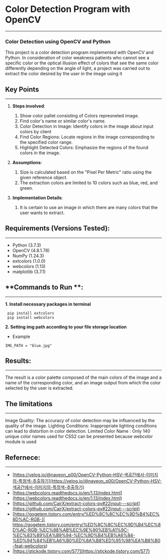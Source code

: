 # Color Detection Program with OpenCV
---
### Color Detection using OpenCV and Python

This project is a color detection program implemented with OpenCV and Python. In consideration of color weakness patients who cannot see a specific color or the optical illusion effect of colors that see the same color differently depending on the angle of light, a project was carried out to extract the color desired by the user in the image using it

## **Key Points**  
---
1. **Steps involved**:  
    1. Show color pallet consisting of Colors represneted image.
    2. Find color's name or similar color's name.
    3. Color Detection in Image: Identify colors in the image about input colors by client
    4. Find Color Regions: Locate regions in the image corresponding to the specified color range.
    5. Highlight Detected Colors: Emphasize the regions of the found colors in the image.

2. **Assumptions**:  
    1. Size is calculated based on the "Pixel Per Metric" ratio using the given reference object.
    2. The extraction colors are limited to 10 colors such as blue, red, and green.


3. **Implementation Details**:  
    1. It is certain to use an image in which there are many colors that the user wants to extract.
  

## **Requirements** (Versions Tested):  
---
- Python (3.7.3)
- OpenCV (4.8.1.78)
- NumPy (1.24.3)
- extcolors (1.0.0)
- webcolors (1.13)
- matplotlib (3.7.1)

## **Commands to Run **:  
---
**1. Install  necessary packages in terminal**
```
 pip install extcolors
 pip install webcolors
```
**2. Setting img path according to your file storage location**
- Example
```
IMG_PATH = "blue.jpg"
```

## **Results**:  
---
The result is a color palette composed of the main colors of the image and a name of the corresponding color, and an image output from which the color selected by the user is extracted.

## **The limitations**
---
Image Quality: The accuracy of color detection may be influenced by the quality of the image.
Lighting Conditions: Inappropriate lighting conditions can lead to distortion in color detection.
Limited Color Name : Only 140 unique color names used for CSS2 can be presented because webcolor module is used

## **Refernece**:  
---
- [https://velog.io/@nayeon_p00/OpenCV-Python-HSV-색공간에서-이미지의-특정색-추출하기](https://velog.io/@nayeon_p00/OpenCV-Python-HSV-색공간에서-이미지의-특정색-추출하기)
- [https://webcolors.readthedocs.io/en/1.13/index.html](https://webcolors.readthedocs.io/en/1.13/index.html)
- [https://github.com/CairX/extract-colors-py#22input---script](https://github.com/CairX/extract-colors-py#22input---script)
- [https://gogetem.tistory.com/entry/%ED%8C%8C%EC%9D%B4%EC%8D%AC-RGB-]( https://gogetem.tistory.com/entry/%ED%8C%8C%EC%9D%B4%EC%8D%AC-RGB-%EC%88%AB%EC%9E%90%EB%A1%9C-%EC%83%89%EA%B9%94-%EC%9D%B4%EB%A6%84-%ED%94%84%EB%A6%B0%ED%8A%B8%ED%95%98%EA%B8%B0-feat-webcolors)
- [https://stickode.tistory.com/577](https://stickode.tistory.com/577)
```